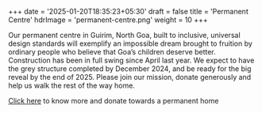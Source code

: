 +++
date = '2025-01-20T18:35:23+05:30'
draft = false
title = 'Permanent Centre'
hdrImage = 'permanent-centre.png'
weight = 10
+++

Our permanent centre in Guirim, North Goa, built to inclusive, universal design standards will exemplify an impossible dream brought to fruition by ordinary people who believe that Goa’s children deserve better. Construction has been in full swing since April last year. We expect to have the grey structure completed by December 2024, and be ready for the big reveal by the end of 2025. Please join our mission, donate generously and help us walk the rest of the way home.

[Click here](/brick) to know more and donate towards a permanent home
